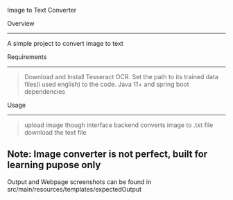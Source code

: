 Image to Text Converter

Overview
*********
A simple project to convert image to text

Requirements
*************
> Download and Install Tesseract OCR. Set the path to its trained data files(i used english) to the code.
> Java 11+ and spring boot dependencies

Usage
*******
> upload image though interface
> backend converts image to .txt file
> download the text file

Note: Image converter is not perfect, built for learning pupose only
-----------------------------------------------------------------------
Output and Webpage screenshots can be found in src/main/resources/templates/expectedOutput
